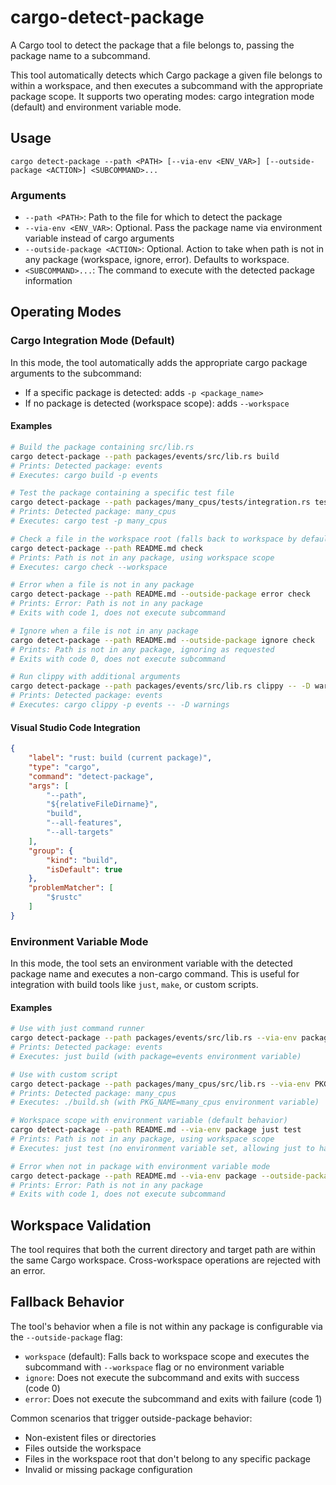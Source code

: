 # cargo-detect-package

A Cargo tool to detect the package that a file belongs to, passing the package name to a subcommand.

This tool automatically detects which Cargo package a given file belongs to within a workspace,
and then executes a subcommand with the appropriate package scope. It supports two operating modes:
cargo integration mode (default) and environment variable mode.

## Usage

```text
cargo detect-package --path <PATH> [--via-env <ENV_VAR>] [--outside-package <ACTION>] <SUBCOMMAND>...
```

### Arguments

- `--path <PATH>`: Path to the file for which to detect the package
- `--via-env <ENV_VAR>`: Optional. Pass the package name via environment variable instead of cargo arguments
- `--outside-package <ACTION>`: Optional. Action to take when path is not in any package (workspace, ignore, error). Defaults to workspace.
- `<SUBCOMMAND>...`: The command to execute with the detected package information

## Operating Modes

### Cargo Integration Mode (Default)

In this mode, the tool automatically adds the appropriate cargo package arguments to the subcommand:
- If a specific package is detected: adds `-p <package_name>`
- If no package is detected (workspace scope): adds `--workspace`

#### Examples

```bash
# Build the package containing src/lib.rs
cargo detect-package --path packages/events/src/lib.rs build
# Prints: Detected package: events
# Executes: cargo build -p events

# Test the package containing a specific test file
cargo detect-package --path packages/many_cpus/tests/integration.rs test
# Prints: Detected package: many_cpus
# Executes: cargo test -p many_cpus

# Check a file in the workspace root (falls back to workspace by default)
cargo detect-package --path README.md check
# Prints: Path is not in any package, using workspace scope
# Executes: cargo check --workspace

# Error when a file is not in any package
cargo detect-package --path README.md --outside-package error check
# Prints: Error: Path is not in any package
# Exits with code 1, does not execute subcommand

# Ignore when a file is not in any package
cargo detect-package --path README.md --outside-package ignore check
# Prints: Path is not in any package, ignoring as requested
# Exits with code 0, does not execute subcommand

# Run clippy with additional arguments
cargo detect-package --path packages/events/src/lib.rs clippy -- -D warnings
# Prints: Detected package: events
# Executes: cargo clippy -p events -- -D warnings
```

#### Visual Studio Code Integration

```json
{
    "label": "rust: build (current package)",
    "type": "cargo",
    "command": "detect-package",
    "args": [
        "--path",
        "${relativeFileDirname}",
        "build",
        "--all-features",
        "--all-targets"
    ],
    "group": {
        "kind": "build",
        "isDefault": true
    },
    "problemMatcher": [
        "$rustc"
    ]
}
```

### Environment Variable Mode

In this mode, the tool sets an environment variable with the detected package name
and executes a non-cargo command. This is useful for integration with build tools
like `just`, `make`, or custom scripts.

#### Examples

```bash
# Use with just command runner
cargo detect-package --path packages/events/src/lib.rs --via-env package just build
# Prints: Detected package: events
# Executes: just build (with package=events environment variable)

# Use with custom script
cargo detect-package --path packages/many_cpus/src/lib.rs --via-env PKG_NAME ./build.sh
# Prints: Detected package: many_cpus
# Executes: ./build.sh (with PKG_NAME=many_cpus environment variable)

# Workspace scope with environment variable (default behavior)
cargo detect-package --path README.md --via-env package just test
# Prints: Path is not in any package, using workspace scope
# Executes: just test (no environment variable set, allowing just to handle workspace scope)

# Error when not in package with environment variable mode
cargo detect-package --path README.md --via-env package --outside-package error just test
# Prints: Error: Path is not in any package
# Exits with code 1, does not execute subcommand
```

## Workspace Validation

The tool requires that both the current directory and target path are within the same Cargo workspace.
Cross-workspace operations are rejected with an error.

## Fallback Behavior

The tool's behavior when a file is not within any package is configurable via the `--outside-package` flag:

- `workspace` (default): Falls back to workspace scope and executes the subcommand with `--workspace` flag or no environment variable
- `ignore`: Does not execute the subcommand and exits with success (code 0)
- `error`: Does not execute the subcommand and exits with failure (code 1)

Common scenarios that trigger outside-package behavior:
- Non-existent files or directories
- Files outside the workspace  
- Files in the workspace root that don't belong to any specific package
- Invalid or missing package configuration

